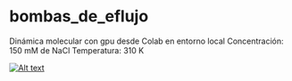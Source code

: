 # bombas_de_eflujo
Dinámica molecular con gpu desde Colab en entorno local
Concentración: 150 mM de NaCl
Temperatura: 310 K

[![Alt text](https://img.youtube.com/vi/wBmWt3a8fUs/0.jpg)](https://www.youtube.com/watch?v=wBmWt3a8fUs)

